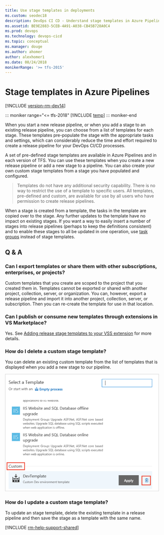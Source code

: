 ```yaml
---
title: Use stage templates in deployments
ms.custom: seodec18
description: DevOps CI CD - Understand stage templates in Azure Pipelines and Team Foundation Server (TFS)
ms.assetid: BE9E2883-5CEB-4A91-A038-CB45B728A0C4
ms.prod: devops
ms.technology: devops-cicd
ms.topic: conceptual
ms.manager: douge
ms.author: ahomer
author: alexhomer1
ms.date: 08/24/2018
monikerRange: '>= tfs-2015'
---
```


# Stage templates in Azure Pipelines

[!INCLUDE [version-rm-dev14](../_shared/version-rm-dev14.md)]

::: moniker range="<= tfs-2018"
[!INCLUDE [temp](../_shared/concept-rename-note.md)]
::: moniker-end

When you start a new release pipeline, or when you add a stage to
an existing release pipeline, you can choose from a list of templates for
each stage. These templates pre-populate the stage with the
appropriate tasks and settings, which can considerably reduce the time and
effort required to create a release pipeline for your DevOps CI/CD processes.

A set of pre-defined stage templates are available in
Azure Pipelines and in each version of TFS. You can use these templates
when you create a new release pipeline or add a new
stage to a pipeline. You can also create your own custom
stage templates from a stage you have populated and
configured.

>Templates do not have any additional security capability.
There is no way to restrict the use of a template to specific
users. All templates, pre-defined and custom, are available for
use by all users who have permission to create release pipelines.

When a stage is created from a template, the tasks in the template are copied over to the stage.
Any further updates to the template have no impact on existing stages.
If you want a way to easily insert a number of stages into release pipelines
(perhaps to keep the definitions consistent) and to enable these stages to all be updated
in one operation, use [task groups](../library/task-groups.md) instead of stage templates.

## Q & A

### Can I export templates or share them with other subscriptions, enterprises, or projects?

Custom templates that you create are scoped to the project that you created them in.
Templates cannot be exported or shared with another project, collection, server, or organization.
You can, however, export a release pipeline and import it into another project, collection, server, or subscription.
Then you can re-create the template for use in that location.

### Can I publish or consume new templates through extensions in VS Marketplace?

Yes. See [Adding release stage templates to your VSS extension](https://blogs.msdn.microsoft.com/divman/2017/05/30/adding-release-management-environment-templates-to-your-vss-extension/) for more details.

### How do I delete a custom stage template?

You can delete an existing custom template from the list of templates that is displayed when you add a new stage to our pipeline.

![Delete custom template](_img/delete-custom-template.png)

### How do I update a custom stage template?

To update an stage template, delete the existing template in a release pipeline and then save the stage as a template with the same name.

[!INCLUDE [rm-help-support-shared](../_shared/rm-help-support-shared.md)]
